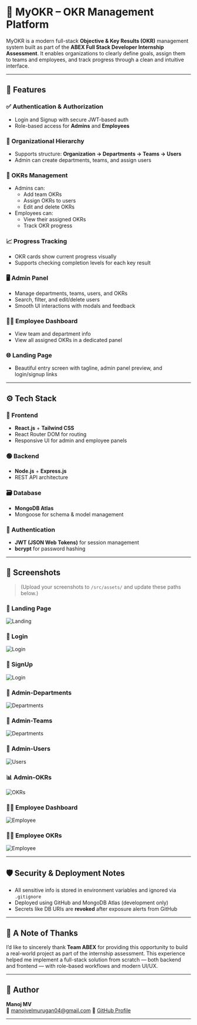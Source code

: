 # 🚀 MyOKR – OKR Management Platform

MyOKR is a modern full-stack **Objective & Key Results (OKR)** management system built as part of the **ABEX Full Stack Developer Internship Assessment**. It enables organizations to clearly define goals, assign them to teams and employees, and track progress through a clean and intuitive interface.

---

## 🧩 Features

### ✅ Authentication & Authorization
- Login and Signup with secure JWT-based auth
- Role-based access for **Admins** and **Employees**

### 🏢 Organizational Hierarchy
- Supports structure: **Organization → Departments → Teams → Users**
- Admin can create departments, teams, and assign users

### 🎯 OKRs Management
- Admins can:
  - Add team OKRs
  - Assign OKRs to users
  - Edit and delete OKRs
- Employees can:
  - View their assigned OKRs
  - Track OKR progress

### 📈 Progress Tracking
- OKR cards show current progress visually
- Supports checking completion levels for each key result

### 🖥️ Admin Panel
- Manage departments, teams, users, and OKRs
- Search, filter, and edit/delete users
- Smooth UI interactions with modals and feedback

### 👨‍💼 Employee Dashboard
- View team and department info
- View all assigned OKRs in a dedicated panel

### 🌐 Landing Page
- Beautiful entry screen with tagline, admin panel preview, and login/signup links

---

## ⚙️ Tech Stack

### 🔵 Frontend
- **React.js** + **Tailwind CSS**
- React Router DOM for routing
- Responsive UI for admin and employee panels

### 🟢 Backend
- **Node.js** + **Express.js**
- REST API architecture

### 🗃️ Database
- **MongoDB Atlas**
- Mongoose for schema & model management

### 🔐 Authentication
- **JWT (JSON Web Tokens)** for session management
- **bcrypt** for password hashing

---

## 📸 Screenshots

> (Upload your screenshots to `/src/assets/` and update these paths below.)

### 🌟 Landing Page  
![Landing](../src/assets/landing.pn)

### 🔐 Login  
![Login](./src/assets/login.png)

### 🔐 SignUp  
![Login](./src/assets/signup.png)

### 🏢 Admin-Departments  
![Departments](./src/assets/admin_departments.png)

### 🏢 Admin-Teams  
![Departments](./src/assets/admin_teams.png)

### 👥 Admin-Users  
![Users](./src/assets/admin_users.png)

### 📊 Admin-OKRs  
![OKRs](./src/assets/admin_okrs.png)

### 👨‍💼 Employee Dashboard  
![Employee](./src/assets/employee_dashboard.png)

### 👨‍💼 Employee OKRs  
![Employee](./src/assets/employee_okrs.png)

---

## 🛡️ Security & Deployment Notes

- All sensitive info is stored in environment variables and ignored via `.gitignore`
- Deployed using GitHub and MongoDB Atlas (development only)
- Secrets like DB URIs are **revoked** after exposure alerts from GitHub

---

## 🙏 A Note of Thanks

I’d like to sincerely thank **Team ABEX** for providing this opportunity to build a real-world project as part of the internship assessment. This experience helped me implement a full-stack solution from scratch — both backend and frontend — with role-based workflows and modern UI/UX.

---

## 👤 Author

**Manoj MV**  
📧 manojvelmurugan04@gmail.com 
🔗 [GitHub Profile](https://github.com/Manoj-velmurugan)

---



